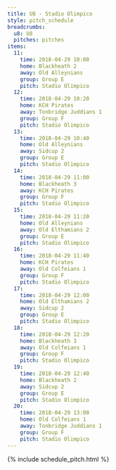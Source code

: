 ```yaml
---
title: U8 - Stadio Olimpico
style: pitch_schedule
breadcrumbs:
  u8: U8
  pitches: pitches
items:
  11:
    time: 2018-04-29 10:00
    home: Blackheath 2
    away: Old Alleynians
    group: Group E
    pitch: Stadio Olimpico
  12:
    time: 2018-04-29 10:20
    home: KCH Pirates
    away: Tonbridge Juddians 1
    group: Group F
    pitch: Stadio Olimpico
  13:
    time: 2018-04-29 10:40
    home: Old Alleynians
    away: Sidcup 2
    group: Group E
    pitch: Stadio Olimpico
  14:
    time: 2018-04-29 11:00
    home: Blackheath 3
    away: KCH Pirates
    group: Group F
    pitch: Stadio Olimpico
  15:
    time: 2018-04-29 11:20
    home: Old Alleynians
    away: Old Elthamians 2
    group: Group E
    pitch: Stadio Olimpico
  16:
    time: 2018-04-29 11:40
    home: KCH Pirates
    away: Old Colfeians 1
    group: Group F
    pitch: Stadio Olimpico
  17:
    time: 2018-04-29 12:00
    home: Old Elthamians 2
    away: Sidcup 2
    group: Group E
    pitch: Stadio Olimpico
  18:
    time: 2018-04-29 12:20
    home: Blackheath 3
    away: Old Colfeians 1
    group: Group F
    pitch: Stadio Olimpico
  19:
    time: 2018-04-29 12:40
    home: Blackheath 2
    away: Sidcup 2
    group: Group E
    pitch: Stadio Olimpico
  20:
    time: 2018-04-29 13:00
    home: Old Colfeians 1
    away: Tonbridge Juddians 1
    group: Group F
    pitch: Stadio Olimpico
---
```


{% include schedule_pitch.html %}
